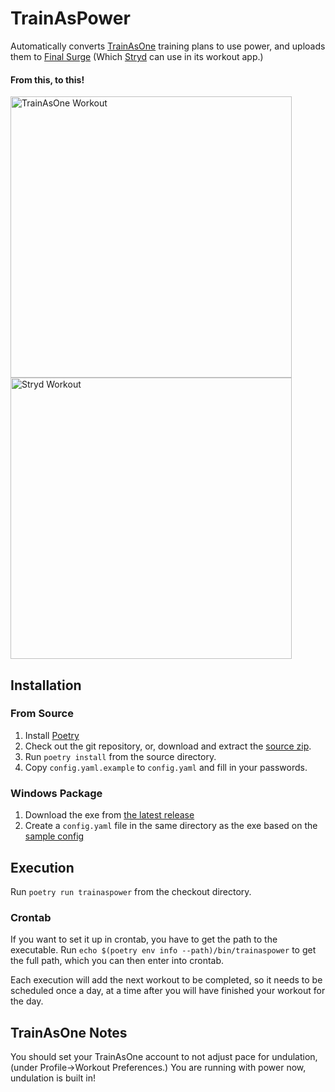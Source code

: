 # TrainAsPower

Automatically converts [TrainAsOne](https://www.trainasone.com) training plans to use power, and uploads them to [Final 
Surge](https://finalsurge.com) (Which [Stryd](https://stryd.com) can use in its workout app.)

#### From this, to this!

<p float="left">
    <img src="https://gazpachoking.github.io/trainaspower/taoworkout.png" height="450" alt="TrainAsOne Workout">
    <img src="https://gazpachoking.github.io/trainaspower/strydworkout.png" height="450" alt="Stryd Workout">
</p>


## Installation

### From Source

1. Install [Poetry](https://python-poetry.org/docs/#installation)
1. Check out the git repository, or, download and extract the [source zip](https://github.com/gazpachoking/trainaspower/archive/master.zip).
1. Run `poetry install` from the source directory.
1. Copy `config.yaml.example` to `config.yaml` and fill in your passwords.

### Windows Package
1. Download the exe from [the latest release](https://github.com/gazpachoking/trainaspower/releases)
1. Create a `config.yaml` file in the same directory as the exe based on the [sample config](https://github.com/gazpachoking/trainaspower/blob/master/config.yaml.example)


## Execution

Run `poetry run trainaspower` from the checkout directory. 

### Crontab
If you want to set it up in crontab, you have to get the path to the executable.
Run `echo $(poetry env info --path)/bin/trainaspower` to get the full path, which you can then enter into crontab.

Each execution will add the next workout to be completed, so it needs to be scheduled once a day, at a time
after you will have finished your workout for the day.

## TrainAsOne Notes
You should set your TrainAsOne account to not adjust pace for undulation, (under Profile->Workout Preferences.)
You are running with power now, undulation is built in! 
